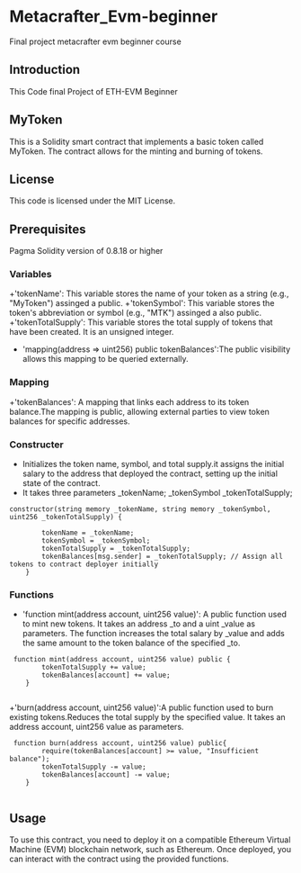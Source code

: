 # Metacrafter_Evm-beginner
Final project metacrafter evm beginner course 

## Introduction
This Code final Project of ETH-EVM Beginner

## MyToken
This is a Solidity smart contract that implements a basic token called MyToken. The contract allows for the minting and burning of tokens.

## License
This code is licensed under the MIT License.

## Prerequisites
Pagma Solidity version of 0.8.18 or higher

### Variables
 +'tokenName': This variable stores the name of your token as a string (e.g., "MyToken") assinged a public.
 +'tokenSymbol': This variable stores the token's abbreviation or symbol (e.g., "MTK") assinged a also public.
 +'tokenTotalSupply': This variable stores the total supply of tokens that have been created. It is an unsigned  integer.
 + 'mapping(address => uint256) public tokenBalances':The public visibility allows this mapping to be queried externally.

### Mapping
+'tokenBalances': A mapping that links each address to its token balance.The mapping is public, allowing external parties to view token balances for specific addresses.

### Constructer
+ Initializes the token name, symbol, and total supply.it assigns the initial salary to the address that deployed the contract, setting up the initial state of the contract.
+ It takes three parameters _tokenName; _tokenSymbol _tokenTotalSupply;

```solidity
constructor(string memory _tokenName, string memory _tokenSymbol, uint256 _tokenTotalSupply) {

        tokenName = _tokenName;
        tokenSymbol = _tokenSymbol;
        tokenTotalSupply = _tokenTotalSupply;
        tokenBalances[msg.sender] = _tokenTotalSupply; // Assign all tokens to contract deployer initially
    }

```
### Functions
+ 'function mint(address account, uint256 value)': A public function used to mint new tokens. It takes an address _to and a uint _value as parameters. The function increases the total salary by _value and adds the same amount to the token balance of the specified _to.
```solidity
 function mint(address account, uint256 value) public {
        tokenTotalSupply += value;
        tokenBalances[account] += value;
    }
    
```

+'burn(address account, uint256 value)':A public function used to burn existing tokens.Reduces the total supply by the specified value.
It takes an address account, uint256 value as parameters.
```solidity
 function burn(address account, uint256 value) public{
        require(tokenBalances[account] >= value, "Insufficient balance");
        tokenTotalSupply -= value;
        tokenBalances[account] -= value;
    }
    
```
## Usage
To use this contract, you need to deploy it on a compatible Ethereum Virtual Machine (EVM) blockchain network, such as Ethereum. Once deployed, you can interact with the contract using the provided functions.
    
